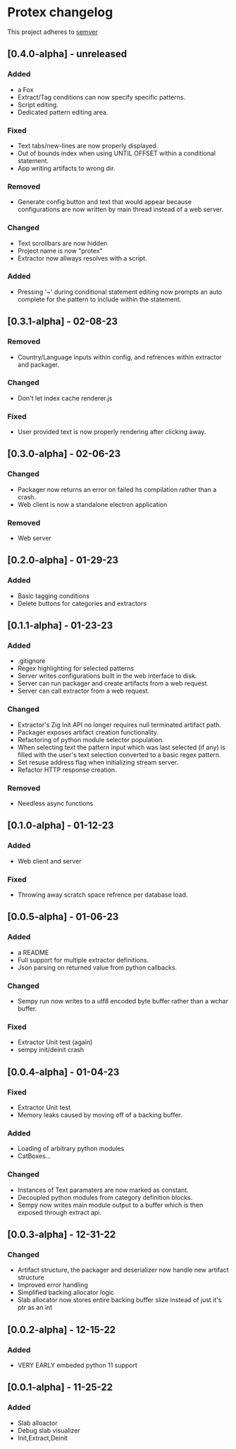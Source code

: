 # Protex changelog

This project adheres to [semver](https://semver.org/)

## [0.4.0-alpha] - unreleased
### Added
- a Fox
- Extract/Tag conditions can now specify specific patterns.
- Script editing.
- Dedicated pattern editing area.

### Fixed
- Text tabs/new-lines are now properly displayed.
- Out of bounds index when using UNTIL OFFSET within a conditional statement.
- App writing artifacts to wrong dir.

### Removed
- Generate config button and text that would appear because configurations are now written by main
    thread instead of a web server.

### Changed
- Text scrollbars are now hidden
- Project name is now "protex"
- Extractor now allways resolves with a script.

### Added
- Pressing '~' during conditional statement editing now prompts an auto complete for the pattern
    to include within the statement.

## [0.3.1-alpha] - 02-08-23
### Removed
- Country/Language inputs within config, and refrences within extractor and packager.

### Changed
- Don't let index cache renderer.js

### Fixed
- User provided text is now properly rendering after clicking away.

## [0.3.0-alpha] - 02-06-23
### Changed
- Packager now returns an error on failed hs compilation rather than a crash.
- Web client is now a standalone electron application

### Removed
- Web server

## [0.2.0-alpha] - 01-29-23
### Added
- Basic tagging conditions
- Delete buttons for categories and extractors

## [0.1.1-alpha] - 01-23-23
### Added
- .gitignore
- Regex highlighting for selected patterns
- Server writes configurations built in the web interface to disk.
- Server can run packager and create artifacts from a web request.
- Server can call extractor from a web request.

### Changed
- Extractor's Zig Init API no longer requires null terminated artifact path.
- Packager exposes artifact creation functionality.
- Refactoring of python module selector population.
- When selecting text the pattern input which was last selected (if any) is filled with the user's
    text selection converted to a basic regex pattern.
- Set resuse address flag when initializing stream server.
- Refactor HTTP response creation.

### Removed
- Needless async functions

## [0.1.0-alpha] - 01-12-23
### Added
- Web client and server

### Fixed
- Throwing away scratch space refrence per database load.

## [0.0.5-alpha] - 01-06-23
### Added
- a README
- Full support for multiple extractor definitions.
- Json parsing on returned value from python callbacks.

### Changed
- Sempy run now writes to a utf8 encoded byte buffer rather than a wchar buffer.

### Fixed
- Extractor Unit test (again)
- sempy init/deinit crash

## [0.0.4-alpha] - 01-04-23
### Fixed
- Extractor Unit test
- Memory leaks caused by moving off of a backing buffer.

### Added
- Loading of arbitrary python modules
- CatBoxes...

### Changed
- Instances of Text paramaters are now marked as constant.
- Decoupled python modules from category definition blocks.
- Sempy now writes main module output to a buffer which is then exposed through extract api.

## [0.0.3-alpha] - 12-31-22
### Changed
- Artifact structure, the packager and deserializer now handle new artifact structure
- Improved error handling
- Simplified backing allocator logic
- Slab allocator now stores entire backing buffer slize instead of just it's ptr as an int

## [0.0.2-alpha] - 12-15-22
### Added
- VERY EARLY embeded python 11 support

## [0.0.1-alpha] - 11-25-22

### Added
- Slab alloactor
- Debug slab visualizer
- Init,Extract,Deinit
